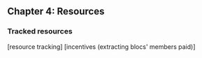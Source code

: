 ## Chapter 4: Resources

### Tracked resources

[resource tracking]
[incentives (extracting blocs' members paid)]
